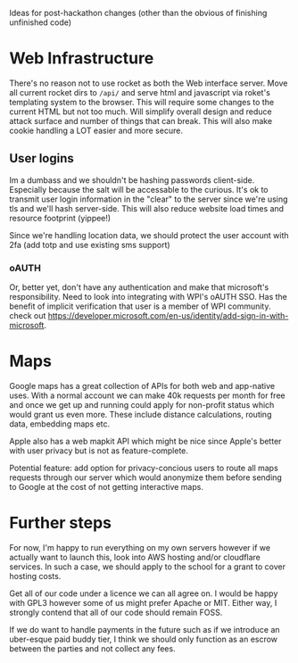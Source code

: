 Ideas for post-hackathon changes (other than the obvious of finishing unfinished code)

# Web Infrastructure
There's no reason not to use rocket as both the Web interface server. Move all current rocket dirs to `/api/` and serve html and javascript via roket's templating system to the browser. This will require some changes to the current HTML but not too much. Will simplify overall design and reduce attack surface and number of things that can break. This will also make cookie handling a LOT easier and more secure.

## User logins
Im a dumbass and we shouldn't be hashing passwords client-side. Especially because the salt will be accessable to the curious. It's ok to transmit user login information in the "clear" to the server since we're using tls and we'll hash server-side. This will also reduce website load times and resource footprint (yippee!)

Since we're handling location data, we should protect the user account with 2fa (add totp and use existing sms support)

### oAUTH
Or, better yet, don't have any authentication and make that microsoft's responsibility. Need to look into integrating with WPI's oAUTH SSO. Has the benefit of implicit verification that user is a member of WPI community. check out https://developer.microsoft.com/en-us/identity/add-sign-in-with-microsoft. 

# Maps
Google maps has a great collection of APIs for both web and app-native uses. With a normal account we can make 40k requests per month for free and once we get up and running could apply for non-profit status which would grant us even more. These include distance calculations, routing data, embedding maps etc. 

Apple also has a web mapkit API which might be nice since Apple's better with user privacy but is not as feature-complete.

Potential feature: add option for privacy-concious users to route all maps requests through our server which would anonymize them before sending to Google at the cost of not getting interactive maps. 

# Further steps
For now, I'm happy to run everything on my own servers however if we actually want to launch this, look into AWS hosting and/or cloudflare services. In such a case, we should apply to the school for a grant to cover hosting costs. 

Get all of our code under a licence we can all agree on. I would be happy with GPL3 however some of us might prefer Apache or MIT. Either way, I strongly contend that all of our code should remain FOSS. 

If we do want to handle payments in the future such as if we introduce an uber-esque paid buddy tier, I think we should only function as an escrow between the parties and not collect any fees. 
